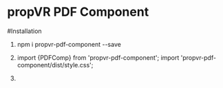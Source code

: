 # propVR PDF Component

#Installation
1. npm i propvr-pdf-component --save

2. import {PDFComp} from 'propvr-pdf-component';
   import 'propvr-pdf-component/dist/style.css';

3. <PDFComp style="height:100%;width: 100%;" url=""/>

